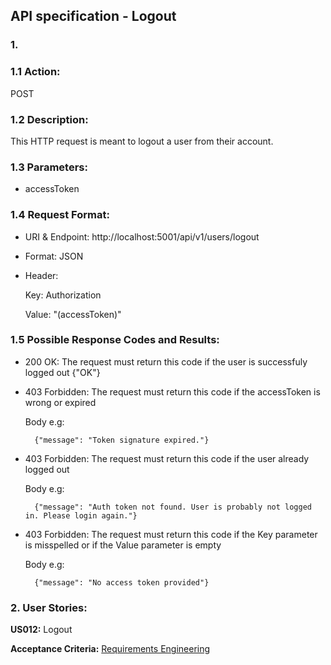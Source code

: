 ## **API specification - Logout**

### **1.**

### **1.1 Action:**  
POST

### **1.2 Description:** 
This HTTP request is meant to logout a user from their account.

### **1.3 Parameters:** 

* accessToken

### **1.4 Request Format:**  

* URI & Endpoint: http://localhost:5001/api/v1/users/logout
* Format: JSON
* Header:

    Key: Authorization

    Value: "(accessToken)"
    
### **1.5 Possible Response Codes and Results:**  

* 200 OK: The request must return this code if the user is successfuly logged out {"OK"}

* 403 Forbidden: The request must return this code if the accessToken is wrong or expired

    Body e.g:

        {"message": "Token signature expired."}

* 403 Forbidden: The request must return this code if the user already logged out 

    Body e.g:

        {"message": "Auth token not found. User is probably not logged in. Please login again."}

* 403 Forbidden: The request must return this code if the Key parameter is misspelled or if the Value parameter is empty

    Body e.g:

        {"message": "No access token provided"}

### **2. User Stories:**

**US012:** Logout

**Acceptance Criteria:**
[Requirements Engineering](/docs//sprintA/us012/01.requirements-engineering/readme.md)
